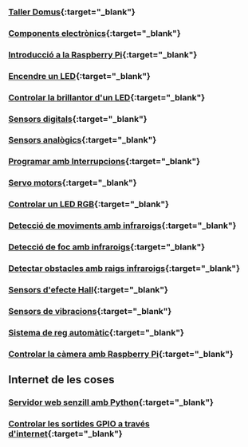 ### [Taller Domus](taller/taller.md){:target="_blank"}

### [Components electrònics](electronica/electronica.md){:target="_blank"}

### [Introducció a la Raspberry Pi](raspberry_pi.md){:target="_blank"}

### [Encendre un LED](led/led.md){:target="_blank"}

### [Controlar la brillantor d'un LED](led/brillantor_led.md){:target="_blank"}

### [Sensors digitals](sensors/sensor_digital.md){:target="_blank"}

### [Sensors analògics](sensors/sensor_analog.md){:target="_blank"}

### [Programar amb Interrupcions](interrupts/interrupts.md){:target="_blank"}

### [Servo motors](motors/servos.md){:target="_blank"}

### [Controlar un LED RGB](rgb_led/rgb_led.md){:target="_blank"}

### [Detecció de moviments amb infraroigs](ir/pir/pir.md){:target="_blank"}

### [Detecció de foc amb infraroigs](ir/flame/flame.md){:target="_blank"}

### [Detectar obstacles amb raigs infraroigs](ir/ir_obstacle/infraroig.md){:target="_blank"}

### [Sensors d'efecte Hall](hall/hall.md){:target="_blank"}

### [Sensors de vibracions](shock/shock.md){:target="_blank"}

### [Sistema de reg automàtic](reg/reg.md){:target="_blank"}

### [Controlar la càmera amb Raspberry Pi](camera/camera.md){:target="_blank"}

## Internet de les coses

### [Servidor web senzill amb Python](iot/bottle/bottle.md){:target="_blank"}

### [Controlar les sortides GPIO a través d'internet](iot/control_gpio/control_web.md){:target="_blank"}
